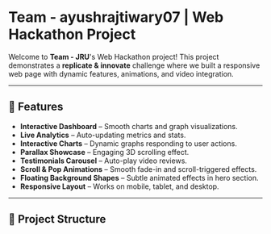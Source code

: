 
# Team - ayushrajtiwary07 | Web Hackathon Project

Welcome to **Team - JRU**'s Web Hackathon project! This project demonstrates a **replicate & innovate** challenge where we built a responsive web page with dynamic features, animations, and video integration.

---

## 🔹 Features

- **Interactive Dashboard** – Smooth charts and graph visualizations.
- **Live Analytics** – Auto-updating metrics and stats.
- **Interactive Charts** – Dynamic graphs responding to user actions.
- **Parallax Showcase** – Engaging 3D scrolling effect.
- **Testimonials Carousel** – Auto-play video reviews.
- **Scroll & Pop Animations** – Smooth fade-in and scroll-triggered effects.
- **Floating Background Shapes** – Subtle animated effects in hero section.
- **Responsive Layout** – Works on mobile, tablet, and desktop.

---

## 🎨 Project Structure

